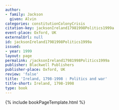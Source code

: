```yaml
---
author:
- family: Jackson
  given: Alvin
categories: constitutionColonyCrisis
citation-key: jacksonIreland17981998Politics1999a
event-place: Oxford, UK
externalUrl: null
id: jacksonIreland17981998Politics1999a
issued:
- year: 1999
layout: page
permalink: /jacksonIreland17981998Politics1999a
publisher: Blackwell Publishers
publisher-place: Oxford, UK
review: 'false'
title: 'Ireland, 1798-1998 : Politics and war'
title-short: Ireland, 1798-1998
type: book
---
```

{% include bookPageTemplate.html %}
